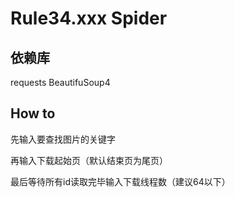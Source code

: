 # Rule34.xxx Spider
## 依赖库
  requests
  BeautifuSoup4
## How to
  先输入要查找图片的关键字
  
  再输入下载起始页（默认结束页为尾页）
  
  最后等待所有id读取完毕输入下载线程数（建议64以下）
  
